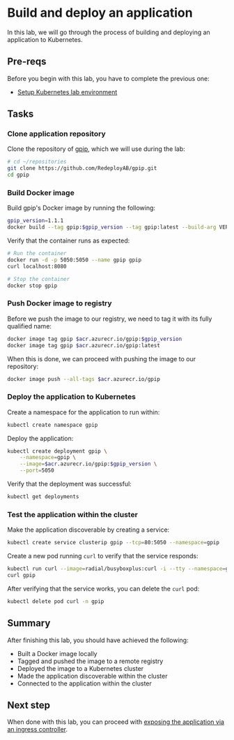# Build and deploy an application

In this lab, we will go through the process of building and deploying an application to Kubernetes.

## Pre-reqs

Before you begin with this lab, you have to complete the previous one:

* [Setup Kubernetes lab environment](./00-setup-environment.md)

## Tasks

### Clone application repository

Clone the repository of [gpip][gpip], which we will use during the lab:

```bash
# cd ~/repositories
git clone https://github.com/RedeployAB/gpip.git
cd gpip
```

<!--### Add build stage to Dockerfile

Edit the `Dockerfile` so it supports building the application:

```Dockerfile
...

# Build the application binaries
ENV GOOS=linux GOARCH=amd64
COPY . .
RUN mkdir -p release; \
    go build -o release/gpip-$VERSION-$GOOS-$GOARCH -ldflags="-w -s" -trimpath cmd/gpip/main.go

...
```-->

### Build Docker image

Build gpip's Docker image by running the following:

```bash
gpip_version=1.1.1
docker build --tag gpip:$gpip_version --tag gpip:latest --build-arg VERSION=$gpip_version .
```

Verify that the container runs as expected:

```bash
# Run the container
docker run -d -p 5050:5050 --name gpip gpip
curl localhost:8080

# Stop the container
docker stop gpip
```

### Push Docker image to registry

Before we push the image to our registry, we need to tag it with its fully qualified name:

```bash
docker image tag gpip $acr.azurecr.io/gpip:$gpip_version
docker image tag gpip $acr.azurecr.io/gpip:latest
```

When this is done, we can proceed with pushing the image to our repository:

```bash
docker image push --all-tags $acr.azurecr.io/gpip
```

### Deploy the application to Kubernetes

Create a namespace for the application to run within:

```bash
kubectl create namespace gpip
```

Deploy the application:

```bash
kubectl create deployment gpip \
    --namespace=gpip \
    --image=$acr.azurecr.io/gpip:$gpip_version \
    --port=5050
```

Verify that the deployment was successful:

```bash
kubectl get deployments
```

### Test the application within the cluster

Make the application discoverable by creating a service:

```bash
kubectl create service clusterip gpip --tcp=80:5050 --namespace=gpip
```

Create a new pod running `curl` to verify that the service responds:

```bash
kubectl run curl --image=radial/busyboxplus:curl -i --tty --namespace=gpip
curl gpip
```

After verifying that the service works, you can delete the `curl` pod:

```bash
kubectl delete pod curl -n gpip
```

## Summary

After finishing this lab, you should have achieved the following:

* Built a Docker image locally
* Tagged and pushed the image to a remote registry
* Deployed the image to a Kubernetes cluster
* Made the application discoverable within the cluster
* Connected to the application within the cluster

## Next step

When done with this lab, you can proceed with [exposing the application via an ingress controller](./02-deploy-ingress.md).

<!-- References -->

[gpip]: https://github.com/RedeployAB/gpip
